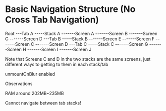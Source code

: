 # Basic Navigation Structure (No Cross Tab Navigation)

Root
---Tab A
-----Stack A
-------Screen A
-------Screen B
-------Screen C
-------Screen D
---Tab B
-----Stack B
-------Screen E
-------Screen F
-------Screen C
-------Screen D
---Tab C
-----Stack C
-------Screen G
-------Screen H
-------Screen I
-------Screen J

Note that Screens C and D in the two stacks are the same screens, just different ways to getting to them in each stack/tab

unmountOnBlur enabled

Observations

RAM around 202MB~235MB

Cannot navigate between tab stacks!
